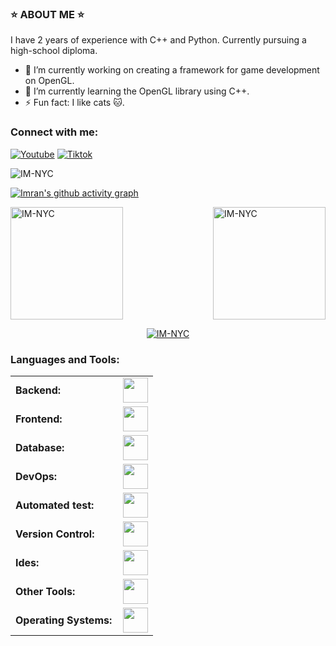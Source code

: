 ### ⭐️ ABOUT ME ⭐️

  I have 2 years of experience with C++ and Python. Currently pursuing a high-school diploma.

- 🔭 I’m currently working on creating a framework for game development on OpenGL.
- 🌱 I’m currently learning the OpenGL library using C++.
- ⚡ Fun fact: I like cats 🐱.

<h3 align="left">Connect with me:</h3>

<div>
<a href=”https://youtube.com/@your_boyplayz?si=73EIfOAu56mp0CSR"><img align=”left” src=”https://raw.githubusercontent.com/IM-NYC/IM-NYC/main/images/youtube.png" alt=Youtube width=”21px”/></a>
<a href=”https://www.tiktok.com/@nyc.imranm?is_from_webapp=1&sender_device=pc"><img align=”left” src=”https://raw.githubusercontent.com/IM-NYC/IM-NYC/main/images/tiktok.png" alt=Tiktok width=”21px”/></a>
</div>

<p align="left"> <img src="https://komarev.com/ghpvc/?username=IM-NYC&label=Profile%20views&color=0e75b6&style=flat" alt="IM-NYC" /> </p>

[![Imran's github activity graph](https://github-readme-activity-graph.vercel.app/graph?username=IM-NYC&bg_color=100f0f&color=4c5e9e&line=4c569e&point=403e41&area=true&hide_border=true)](https://github.com/IM-NYC/github-readme-activity-graph)


<div align="left">
  <a href="https://github.com/IM-NYC">
    <img height="180em" src="https://github-readme-stats.vercel.app/api/top-langs?username=IM-NYC&show_icons=true&locale=en&layout=compact&theme=tokyonight" alt="IM-NYC"/>
    <img align="right" height="180em" src="https://github-readme-stats.vercel.app/api?username=IM-NYC&show_icons=true&locale=en&layout=compact&theme=tokyonight" alt="IM-NYC"/>
  </a>
</div>
<p align="center">
  <a href="https://github.com/IM-NYC">
    <img src="https://github-readme-streak-stats.herokuapp.com/?user=IM-NYC&&theme=tokyonight" alt="IM-NYC" />
  </a>
</p>


<h3 align="left">Languages and Tools:</h3>
<table>
    <tr>
        <td style="font-weight: bold; padding-right: 10px; vertical-align: center; border: none;">Backend:</td>
        <td><img height="40" src="https://skillicons.dev/icons?i=php,java,cs,net,python,laravel,spring,maven,hibernate,nodejs,fastapi,flask,express,nginx,vite"/></td>
    </tr>
    <tr>
        <td style="font-weight: bold; padding-right: 10px; vertical-align: center;">Frontend:</td>
        <td><img height="40" src="https://skillicons.dev/icons?i=vue,vuetify,react,mui,bootstrap,html,css,sass,js,ts,figma"/></td>
    </tr>
    <tr>
        <td style="font-weight: bold; padding-right: 10px; vertical-align: center; border: none;">Database:</td>
        <td><img height="40" src="https://skillicons.dev/icons?i=mysql,postgresql,mongodb,elasticsearch"/></td>
    </tr>
    <tr>
        <td style="font-weight: bold; padding-right: 10px; vertical-align: center; border: none;">DevOps:</td>
        <td><img height="40" src="https://skillicons.dev/icons?i=docker,kubernetes,gcp,terraform,jenkins,githubactions,gitlarun"/></td>
    </tr>
    <tr>
        <td style="font-weight: bold; padding-right: 10px; vertical-align: center; border: none;">Automated test:</td>
        <td><img height="40" src="https://skillicons.dev/icons?i=selenium,jest,pytest,phpunit"/></td>
    </tr>
    <tr>
        <td style="font-weight: bold; padding-right: 10px; vertical-align: center; border: none;">Version Control:</td>
        <td><img height="40" src="https://skillicons.dev/icons?i=git,github,gitlab,bitbucket"/></td>
    </tr>
    <tr>
        <td style="font-weight: bold; padding-right: 10px; vertical-align: center; border: none;">Ides:</td>
        <td><img height="40" src="https://skillicons.dev/icons?i=vscode,phpstorm,eclipse,visualstudio,webstorm,sublime"/></td>
    </tr>
    <tr>
        <td style="font-weight: bold; padding-right: 10px; vertical-align: center; border: none;">Other Tools:</td>
        <td><img height="40" src="https://skillicons.dev/icons?i=rabbitmq,grafana,bash"/></td>
    </tr>
    <tr>
        <td style="font-weight: bold; padding-right: 10px; vertical-align: center; border: none;">Operating Systems:</td>
        <td><img height="40" src="https://skillicons.dev/icons?i=windows,ubuntu,debian,alpine"/></td>
    </tr>
</table>

<!--
**IM-NYC/IM-NYC** is a ✨ _special_ ✨ repository because its `README.md` (this file) appears on your GitHub profile.

Here are some ideas to get you started:

- 🔭 I’m currently working on ...
- 🌱 I’m currently learning ...
- 👯 I’m looking to collaborate on ...
- 🤔 I’m looking for help with ...
- 💬 Ask me about ...
- 📫 How to reach me: ...
- 😄 Pronouns: ...
- ⚡ Fun fact: ...
-->
